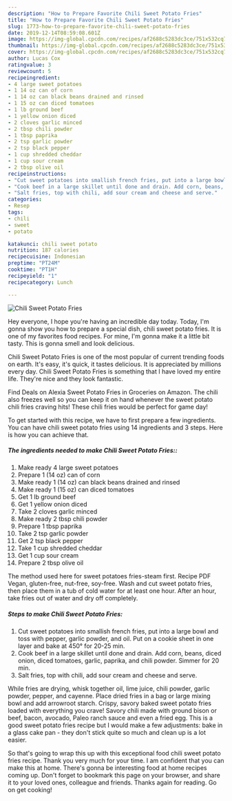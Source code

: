 ```yaml
---
description: "How to Prepare Favorite Chili Sweet Potato Fries"
title: "How to Prepare Favorite Chili Sweet Potato Fries"
slug: 1773-how-to-prepare-favorite-chili-sweet-potato-fries
date: 2019-12-14T08:59:08.601Z
image: https://img-global.cpcdn.com/recipes/af2688c5283dc3ce/751x532cq70/chili-sweet-potato-fries-recipe-main-photo.jpg
thumbnail: https://img-global.cpcdn.com/recipes/af2688c5283dc3ce/751x532cq70/chili-sweet-potato-fries-recipe-main-photo.jpg
cover: https://img-global.cpcdn.com/recipes/af2688c5283dc3ce/751x532cq70/chili-sweet-potato-fries-recipe-main-photo.jpg
author: Lucas Cox
ratingvalue: 3
reviewcount: 5
recipeingredient:
- 4 large sweet potatoes
- 1 14 oz can of corn
- 1 14 oz can black beans drained and rinsed
- 1 15 oz can diced tomatoes
- 1 lb ground beef
- 1 yellow onion diced
- 2 cloves garlic minced
- 2 tbsp chili powder
- 1 tbsp paprika
- 2 tsp garlic powder
- 2 tsp black pepper
- 1 cup shredded cheddar
- 1 cup sour cream
- 2 tbsp olive oil
recipeinstructions:
- "Cut sweet potatoes into smallish french fries, put into a large bowl and toss with pepper, garlic powder, and oil. Put on a cookie sheet in one layer and bake at 450° for 20-25 min."
- "Cook beef in a large skillet until done and drain. Add corn, beans, diced onion, diced tomatoes, garlic, paprika, and chili powder. Simmer for 20 min."
- "Salt fries, top with chili, add sour cream and cheese and serve."
categories:
- Resep
tags:
- chili
- sweet
- potato

katakunci: chili sweet potato
nutrition: 187 calories
recipecuisine: Indonesian
preptime: "PT24M"
cooktime: "PT1H"
recipeyield: "1"
recipecategory: Lunch

---
```



![Chili Sweet Potato Fries](https://img-global.cpcdn.com/recipes/af2688c5283dc3ce/751x532cq70/chili-sweet-potato-fries-recipe-main-photo.jpg)

Hey everyone, I hope you're having an incredible day today. Today, I'm gonna show you how to prepare a special dish, chili sweet potato fries. It is one of my favorites food recipes. For mine, I'm gonna make it a little bit tasty. This is gonna smell and look delicious.

Chili Sweet Potato Fries is one of the most popular of current trending foods on earth. It's easy, it's quick, it tastes delicious. It is appreciated by millions every day. Chili Sweet Potato Fries is something that I have loved my entire life. They're nice and they look fantastic.

Find Deals on Alexia Sweet Potato Fries in Groceries on Amazon. The chili also freezes well so you can keep it on hand whenever the sweet potato chili fries craving hits! These chili fries would be perfect for game day!


To get started with this recipe, we have to first prepare a few ingredients. You can have chili sweet potato fries using 14 ingredients and 3 steps. Here is how you can achieve that.

##### The ingredients needed to make Chili Sweet Potato Fries::

1. Make ready 4 large sweet potatoes
1. Prepare 1 (14 oz) can of corn
1. Make ready 1 (14 oz) can black beans drained and rinsed
1. Make ready 1 (15 oz) can diced tomatoes
1. Get 1 lb ground beef
1. Get 1 yellow onion diced
1. Take 2 cloves garlic minced
1. Make ready 2 tbsp chili powder
1. Prepare 1 tbsp paprika
1. Take 2 tsp garlic powder
1. Get 2 tsp black pepper
1. Take 1 cup shredded cheddar
1. Get 1 cup sour cream
1. Prepare 2 tbsp olive oil


The method used here for sweet potatoes fries-steam first. Recipe PDF Vegan, gluten-free, nut-free, soy-free. Wash and cut sweet potato fries, then place them in a tub of cold water for at least one hour. After an hour, take fries out of water and dry off completely. 

##### Steps to make Chili Sweet Potato Fries:

1. Cut sweet potatoes into smallish french fries, put into a large bowl and toss with pepper, garlic powder, and oil. Put on a cookie sheet in one layer and bake at 450° for 20-25 min.
1. Cook beef in a large skillet until done and drain. Add corn, beans, diced onion, diced tomatoes, garlic, paprika, and chili powder. Simmer for 20 min.
1. Salt fries, top with chili, add sour cream and cheese and serve.


While fries are drying, whisk together oil, lime juice, chili powder, garlic powder, pepper, and cayenne. Place dried fries in a bag or large mixing bowl and add arrowroot starch. Crispy, savory baked sweet potato fries loaded with everything you crave! Savory chili made with ground bison or beef, bacon, avocado, Paleo ranch sauce and even a fried egg. This is a good sweet potato fries recipe but I would make a few adjustments: bake in a glass cake pan - they don&#39;t stick quite so much and clean up is a lot easier. 

So that's going to wrap this up with this exceptional food chili sweet potato fries recipe. Thank you very much for your time. I am confident that you can make this at home. There's gonna be interesting food at home recipes coming up. Don't forget to bookmark this page on your browser, and share it to your loved ones, colleague and friends. Thanks again for reading. Go on get cooking!

